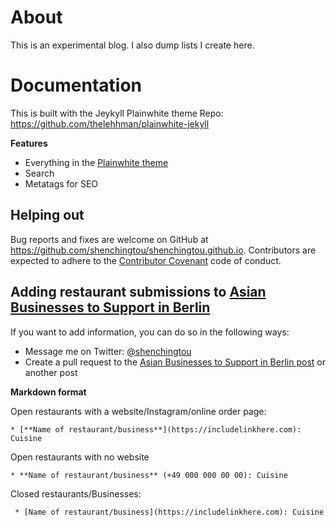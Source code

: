 # About

This is an experimental blog. I also dump lists I create here.

# Documentation

This is built with the Jeykyll Plainwhite theme
Repo: https://github.com/thelehhman/plainwhite-jekyll

**Features**
- Everything in the [Plainwhite theme](https://github.com/thelehhman/plainwhite-jekyll)
- Search
- Metatags for SEO

## Helping out

Bug reports and fixes are welcome on GitHub at https://github.com/shenchingtou/shenchingtou.github.io. Contributors are expected to adhere to the [Contributor Covenant](http://contributor-covenant.org) code of conduct.

## Adding restaurant submissions to [Asian Businesses to Support in Berlin](https://shenchingtou.github.io/startups/asian-businesses-berlin-covid19.html)

If you want to add information, you can do so in the following ways:
- Message me on Twitter: [@shenchingtou](https://www.twitter.com/@shenchingtou)
- Create a pull request to the [Asian Businesses to Support in Berlin post](https://github.com/shenchingtou/shenchingtou.github.io/blob/master/_posts/2020-04-01-asian-businesses-berlin-covid19.md) or another post

**Markdown format**

Open restaurants with a website/Instagram/online order page:

`* [**Name of restaurant/business**](https://includelinkhere.com): Cuisine`

Open restaurants with no website

`* **Name of restaurant/business** (+49 000 000 00 00): Cuisine`

Closed restaurants/Businesses:

` * [Name of restaurant/business](https://includelinkhere.com): Cuisine`

